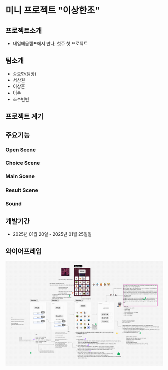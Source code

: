 # 미니 프로젝트 "이상한조"


## 프로젝트소개
- 내일배움캠프에서 만나, 첫주 첫 프로젝트


## 팀소개
- 송요한(팀장)
- 서상원
- 이상훈
- 이수
- 조수빈빈

## 프로젝트 계기


## 주요기능

### **Open Scene**


### **Choice Scene**


### **Main Scene**


### **Result Scene**


### **Sound**

## 개발기간
- 2025년 01월 20일 - 2025년 01월 25일일


## 와이어프레임

![alt text](wireframe.png)